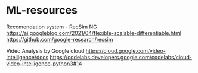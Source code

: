 # ML-resources

Recomendation system - RecSim NG
https://ai.googleblog.com/2021/04/flexible-scalable-differentiable.html
https://github.com/google-research/recsim

Video Analysis by Google cloud
https://cloud.google.com/video-intelligence/docs
https://codelabs.developers.google.com/codelabs/cloud-video-intelligence-python3#14
